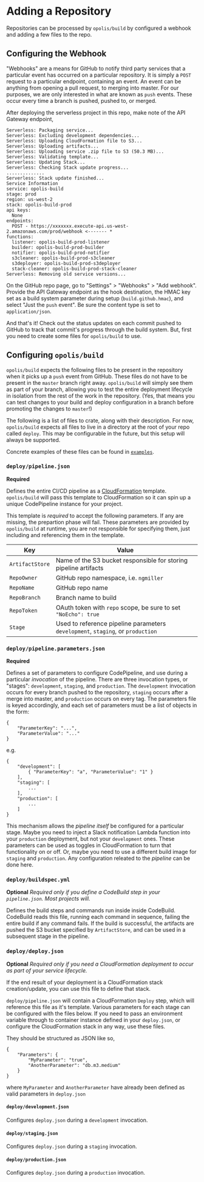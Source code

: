 Adding a Repository
===================

Repositories can be processed by `opolis/build` by configured a webhook and adding a few files to the repo.

## Configuring the Webhook

"Webhooks" are a means for GitHub to notify third party services that a particular event has occurred on a particular
repository. It is simply a `POST` request to a particular endpoint, containing an event. An event can be anything from
opening a pull request, to merging into master. For our purposes, we are only interested in what are known
as `push` events. These occur every time a branch is pushed, pushed to, or merged.

After deploying the serverless project in this repo, make note of the API Gateway endpoint,

```
Serverless: Packaging service...
Serverless: Excluding development dependencies...
Serverless: Uploading CloudFormation file to S3...
Serverless: Uploading artifacts...
Serverless: Uploading service .zip file to S3 (50.3 MB)...
Serverless: Validating template...
Serverless: Updating Stack...
Serverless: Checking Stack update progress...
..............
Serverless: Stack update finished...
Service Information
service: opolis-build
stage: prod
region: us-west-2
stack: opolis-build-prod
api keys:
  None
endpoints:
  POST - https://xxxxxxx.execute-api.us-west-2.amazonaws.com/prod/webhook <------- *
functions:
  listener: opolis-build-prod-listener
  builder: opolis-build-prod-builder
  notifier: opolis-build-prod-notifier
  s3cleaner: opolis-build-prod-s3cleaner
  s3deployer: opolis-build-prod-s3deployer
  stack-cleaner: opolis-build-prod-stack-cleaner
Serverless: Removing old service versions...
```

On the GitHub repo page, go to "Settings" > "Webhooks" > "Add webhook". Provide the API Gateway endpoint as the hook
destination, the HMAC key set as a build system parameter during setup (`build.github.hmac`),
and select "Just the `push` event". Be sure the content type is set to `application/json`.

And that's it! Check out the status updates on each commit pushed to GitHub to track that commit's
progress through the build system. But, first you need to create some files for `opolis/build` to use.

## Configuring `opolis/build`

`opolis/build` expects the following files to be present in the repository when it picks up
a `push` event from GitHub. These files do not have to be present in the `master` branch right away. `opolis/build`
will simply see them as part of your branch, allowing you to test the entire deployment lifecycle in isolation
from the rest of the work in the repository. (Yes, that means you can test changes to your build and deploy
configuration in a branch before promoting the changes to `master`!)

The following is a list of files to crate, along with their description. For now, `opolis/build` expects all files to live
in a directory at the root of your repo called `deploy`. This may be configurable in the future, but this
setup will always be supported.

Concrete examples of these files can be found in [`examples`](examples.md).

### `deploy/pipeline.json`

**Required**

Defines the entire CI/CD pipeline as a
[CloudFormation](https://docs.aws.amazon.com/AWSCloudFormation/latest/UserGuide/Welcome.html) template. `opolis/build`
will pass this template to CloudFormation so it can spin up a unique CodePipeline instance for your project.

This template is *required* to accept the following parameters. If any are missing, the prepartion phase
will fail. These parameters are provided by `opolis/build` at runtime, you are not responsible for specifying them,
just including and referencing them in the template.

|Key|Value|
|---|-----|
|`ArtifactStore`|Name of the S3 bucket responsible for storing pipeline artifacts|
|`RepoOwner`|GitHub repo namespace, i.e. `ngmiller`|
|`RepoName`|GitHub repo name|
|`RepoBranch`|Branch name to build|
|`RepoToken`|OAuth token with `repo` scope, be sure to set `"NoEcho": true`|
|`Stage`|Used to reference pipeline parameters `development`, `staging`, or `production`|

### `deploy/pipeline.parameters.json`

**Required**

Defines a set of parameters to configure CodePipeline, and use during a particular _invocation_ of the pipeline.
There are three invocation types, or "stages": `development`, `staging`, and `production`. The `development` invocation
occurs for every branch pushed to the repository, `staging` occurs after a merge into master, and `production` occurs
on every tag. The parameters file is keyed accordingly, and each set of parameters must be a list of objects in the form:

```
{
    "ParameterKey": "...",
    "ParameterValue": "..."
}
```

e.g.

```
{
    "development": [
        { "ParameterKey": "a", "ParameterValue": "1" }
    ],
    "staging": [
        ...
    ],
    "production": [
        ...
    ]
}
```

This mechanism allows the _pipeline itself_ be configured for a particular stage. Maybe you need to inject a Slack
notification Lambda function into your `production` deployment, but not your `development` ones. These parameters
can be used as toggles in CloudFormation to turn that functionality on or off. Or, maybe you need to use a different
build image for `staging` and `production`. Any configuration releated to the _pipeline_ can be done here.

### `deploy/buildspec.yml`

**Optional** _Required only if you define a CodeBuild step in your `pipeline.json`. Most projects will._

Defines the build steps and commands run inside inside CodeBuild. CodeBuild reads this file, running each command in
sequence, failing the entire build if any command fails. If the build is successful, the artifacts are pushed the S3
bucket specified by `ArtifactStore`, and can be used in a subsequent stage in the pipeline.

### `deploy/deploy.json`

**Optional** _Required only if you need a CloudFormation deployment to occur as part of your service lifecycle._

If the end result of your deployment is a CloudFormation stack creation/update, you can use this file
to define that stack.

`deploy/pipeline.json` will contain a CloudFormation `Deploy` step, which will reference this file as it's
template. Various parameters for each stage can be configured with the files below. If you need to pass an environment
variable through to container instance defined in your `deploy.json`, or configure the CloudFormation stack
in any way, use these files.

They should be structured as JSON like so,

```
{
    "Parameters": {
        "MyParameter": "true",
        "AnotherParameter": "db.m3.medium"
    }
}
```

where `MyParameter` and `AnotherParameter` have already been defined as valid parameters in `deploy.json`

#### `deploy/development.json`

Configures `deploy.json` during a `development` invocation.

#### `deploy/staging.json`

Configures `deploy.json` during a `staging` invocation.

#### `deploy/production.json`

Configures `deploy.json` during a `production` invocation.
